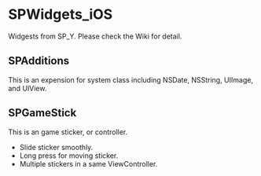 # SPWidgets_iOS

Widgests from SP_Y. Please check the Wiki for detail.

## SPAdditions
This is an expension for system class including NSDate, NSString, UIImage, and UIView.

## SPGameStick
This is an game sticker, or controller.
* Slide sticker smoothly.
* Long press for moving sticker.
* Multiple stickers in a same ViewController.
